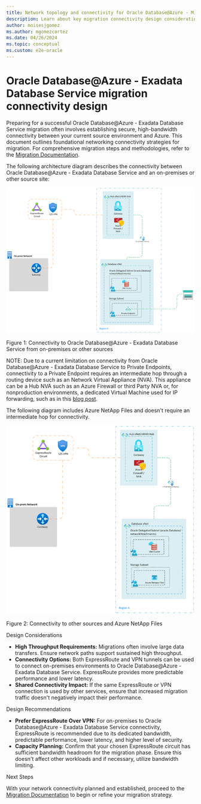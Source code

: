 ```yaml
---
title: Network topology and connectivity for Oracle Database@Azure - Migration Connectivity Design
description: Learn about key migration connectivity design considerations and recommendations for Oracle Database@Azure.
author: moisesjgomez
ms.author: mgomezcortez
ms.date: 04/26/2024
ms.topic: conceptual
ms.custom: e2e-oracle
---
```


# Oracle Database@Azure - Exadata Database Service migration connectivity design

Preparing for a successful Oracle Database@Azure - Exadata Database Service migration often involves establishing secure, high-bandwidth connectivity between your current source environment and Azure. This document outlines foundational networking connectivity strategies for migration. For comprehensive migration steps and methodologies, refer to the [Migration Documentation](./oracle-migration-planning.md).

The following architecture diagram describes the connectivity between Oracle Database@Azure - Exadata Database Service and an on-premises or other source site:

![Connectivity to Oracle Database@Azure - Exadata Database Service from on-premises or other sources](./media/on-prem-connectivity.png)

Figure 1: Connectivity to Oracle Database@Azure - Exadata Database Service from on-premises or other sources

NOTE: Due to a current limitation on connectivity from Oracle Database@Azure - Exadata Database Service to Private Endpoints, connectivity to a Private Endpoint requires an intermediate hop through a routing device such as an Network Virtual Appliance (NVA). This appliance can be a Hub NVA such as an Azure Firewall or third Party NVA or, for nonproduction environments, a dedicated Virtual Machine used for IP forwarding, such as in this [blog post](https://techcommunity.microsoft.com/blog/fasttrackforazureblog/creating-a-local-network-virtual-appliance-in-azure-for-oracle-databaseazure/4218101).

The following diagram includes Azure NetApp Files and doesn't require an intermediate hop for connectivity.

![Connectivity to other sources and Azure NetApp Files](./media/migration-anf.png)

Figure 2: Connectivity to other sources and Azure NetApp Files

Design Considerations

- **High Throughput Requirements:** Migrations often involve large data transfers. Ensure network paths support sustained high throughput.
- **Connectivity Options:** Both ExpressRoute and VPN tunnels can be used to connect on-premises environments to Oracle Database@Azure - Exadata Database Service. ExpressRoute provides more predictable performance and lower latency.
- **Shared Connectivity Impact:** If the same ExpressRoute or VPN connection is used by other services, ensure that increased migration traffic doesn't negatively impact their performance.

Design Recommendations

- **Prefer ExpressRoute Over VPN:** For on-premises to Oracle Database@Azure - Exadata Database Service connectivity, ExpressRoute is recommended due to its dedicated bandwidth, predictable performance, lower latency, and higher level of security.
- **Capacity Planning:** Confirm that your chosen ExpressRoute circuit has sufficient bandwidth headroom for the migration phase. Ensure this doesn't affect other workloads and if necessary, utilize bandwidth limiting.

Next Steps

With your network connectivity planned and established, proceed to the [Migration Documentation](./oracle-migration-planning.md) to begin or refine your migration strategy.
